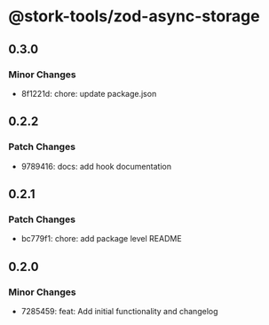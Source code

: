 # @stork-tools/zod-async-storage

## 0.3.0

### Minor Changes

- 8f1221d: chore: update package.json

## 0.2.2

### Patch Changes

- 9789416: docs: add hook documentation

## 0.2.1

### Patch Changes

- bc779f1: chore: add package level README

## 0.2.0

### Minor Changes

- 7285459: feat: Add initial functionality and changelog
